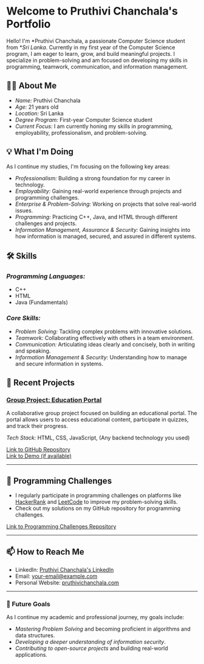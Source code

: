 # Welcome to Pruthivi Chanchala's Portfolio

Hello! I'm *Pruthivi Chanchala, a passionate Computer Science student from **Sri Lanka*. Currently in my first year of the Computer Science program, I am eager to learn, grow, and build meaningful projects. I specialize in problem-solving and am focused on developing my skills in programming, teamwork, communication, and information management.

## 👨‍💻 About Me

- *Name:* Pruthivi Chanchala
- *Age:* 21 years old
- *Location:* Sri Lanka
- *Degree Program:* First-year Computer Science student
- *Current Focus:* I am currently honing my skills in programming, employability, professionalism, and problem-solving. 

## 💡 What I'm Doing

As I continue my studies, I'm focusing on the following key areas:

- *Professionalism:* Building a strong foundation for my career in technology.
- *Employability:* Gaining real-world experience through projects and programming challenges.
- *Enterprise & Problem-Solving:* Working on projects that solve real-world issues.
- *Programming:* Practicing C++, Java, and HTML through different challenges and projects.
- *Information Management, Assurance & Security:* Gaining insights into how information is managed, secured, and assured in different systems.

## 🛠 Skills

### *Programming Languages:*
- C++
- HTML
- Java (Fundamentals)

### *Core Skills:*
- *Problem Solving:* Tackling complex problems with innovative solutions.
- *Teamwork:* Collaborating effectively with others in a team environment.
- *Communication:* Articulating ideas clearly and concisely, both in writing and speaking.
- *Information Management & Security:* Understanding how to manage and secure information in systems.

## 🚀 Recent Projects

### [Group Project: Education Portal](https://github.com/yourusername/education-portal)
A collaborative group project focused on building an educational portal. The portal allows users to access educational content, participate in quizzes, and track their progress.

*Tech Stack:* HTML, CSS, JavaScript, (Any backend technology you used)

[Link to GitHub Repository](https://github.com/yourusername/education-portal)  
[Link to Demo (if available)](https://your-demo-link.com)

---

## 🎯 Programming Challenges

- I regularly participate in programming challenges on platforms like [HackerRank](https://www.hackerrank.com) and [LeetCode](https://leetcode.com) to improve my problem-solving skills.
- Check out my solutions on my GitHub repository for programming challenges.

[Link to Programming Challenges Repository](https://github.com/yourusername/programming-challenges)

---

## 📫 How to Reach Me

- LinkedIn: [Pruthivi Chanchala's LinkedIn](https://www.linkedin.com/in/your-linkedin)
- Email: [your-email@example.com](mailto:your-email@example.com)
- Personal Website: [pruthivichanchala.com](https://pruthivichanchala.com)

---

### 🌱 Future Goals

As I continue my academic and professional journey, my goals include:
- *Mastering Problem Solving* and becoming proficient in algorithms and data structures.
- *Developing a deeper understanding of information security*.
- *Contributing to open-source projects* and building real-world applications.
